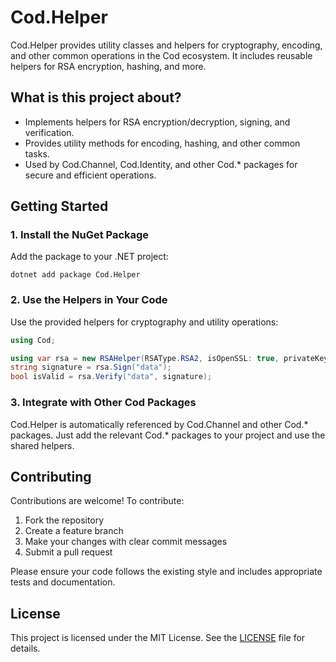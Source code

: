 # Cod.Helper

Cod.Helper provides utility classes and helpers for cryptography, encoding, and other common operations in the Cod ecosystem. It includes reusable helpers for RSA encryption, hashing, and more.

## What is this project about?
- Implements helpers for RSA encryption/decryption, signing, and verification.
- Provides utility methods for encoding, hashing, and other common tasks.
- Used by Cod.Channel, Cod.Identity, and other Cod.* packages for secure and efficient operations.

## Getting Started

### 1. Install the NuGet Package
Add the package to your .NET project:

```
dotnet add package Cod.Helper
```

### 2. Use the Helpers in Your Code
Use the provided helpers for cryptography and utility operations:

```csharp
using Cod;

using var rsa = new RSAHelper(RSAType.RSA2, isOpenSSL: true, privateKey: "...", publicKey: "...");
string signature = rsa.Sign("data");
bool isValid = rsa.Verify("data", signature);
```

### 3. Integrate with Other Cod Packages
Cod.Helper is automatically referenced by Cod.Channel and other Cod.* packages. Just add the relevant Cod.* packages to your project and use the shared helpers.

## Contributing

Contributions are welcome! To contribute:
1. Fork the repository
2. Create a feature branch
3. Make your changes with clear commit messages
4. Submit a pull request

Please ensure your code follows the existing style and includes appropriate tests and documentation.

## License

This project is licensed under the MIT License. See the [LICENSE](LICENSE) file for details.
